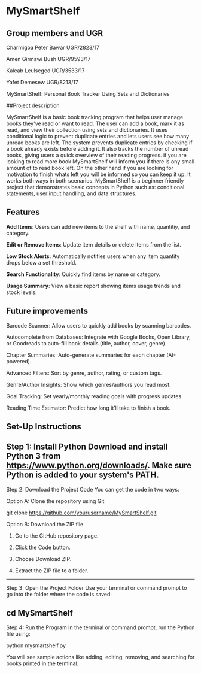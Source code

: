 # MySmartShelf

## Group members and UGR

Charmigoa Peter Bawar      UGR/2823/17

Amen Girmawi Bush          UGR/9593/17

Kaleab Leulseged           UGR/3533/17

Yafet Demesew              UGR/8213/17




MySmartShelf: Personal Book Tracker Using Sets and Dictionaries

##Project description

MySmartShelf is a basic book tracking program that helps user manage books they've read or want to read.
The user can add a book, mark it as read, and view their collection using sets and dictionaries.
It uses conditional logic to prevent duplicate entries and lets users see how many unread books are left.
The system prevents duplicate entries by checking if a book already exists before adding it.
It also tracks the number of unread books, giving users a quick overview of their reading progress.
if you are looking to read more book MySmartShelf will inform you if there is ony small amount of to read book left.
On the other hand if you are looking for motivation to finish whats left you will be informed so you can keep it up.
It works both ways in both scenarios.
MySmartShelf is a beginner friendly project that demonstrates basic concepts in Python such as:
conditional statements, user input handling, and data structures.

## Features

**Add Items**: Users can add new items to the shelf with name, quantitiy, and category.

**Edit or Remove Items**: Update item details or delete items from the list.

**Low Stock Alerts**: Automatically notifies users when any item quantity drops below a set threshold.

**Search Functionality**: Quickly find items by name or category.

**Usage Summary**: View a basic report showing items usage trends and stock levels.

## Future improvements 

Barcode Scanner: Allow users to quickly add books by scanning barcodes.

Autocomplete from Databases: Integrate with Google Books, Open Library, or Goodreads to auto-fill book details (title, author, cover, genre).

Chapter Summaries: Auto-generate summaries for each chapter (AI-powered).

Advanced Filters: Sort by genre, author, rating, or custom tags.

Genre/Author Insights: Show which genres/authors you read most.

Goal Tracking: Set yearly/monthly reading goals with progress updates.

Reading Time Estimator: Predict how long it’ll take to finish a book.



## Set-Up Instructions 

Step 1: Install Python
Download and install Python 3 from https://www.python.org/downloads/.
Make sure Python is added to your system's PATH.
---
Step 2: Download the Project Code
You can get the code in two ways:

Option A: Clone the repository using Git

git clone https://github.com/yourusername/MySmartShelf.git

Option B: Download the ZIP file

1. Go to the GitHub repository page.

2. Click the Code button.

3. Choose Download ZIP.

4. Extract the ZIP file to a folder.

---

Step 3: Open the Project Folder
Use your terminal or command prompt to go into the folder where the code is saved:

cd MySmartShelf
---

Step 4: Run the Program
In the terminal or command prompt, run the Python file using:

python mysmartshelf.py

You will see sample actions like adding, editing, removing, and searching for books printed in the terminal.

